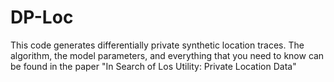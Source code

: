 # DP-Loc
This code generates differentially private synthetic location traces. The algorithm, the model parameters, and everything that you need to know can be found in the paper "In Search of Los Utility: Private Location Data"
